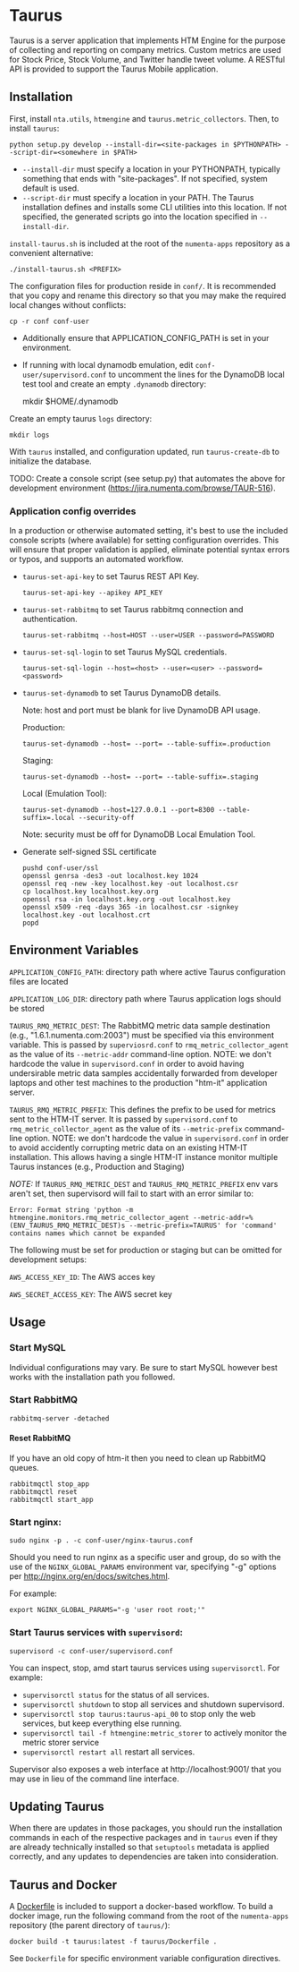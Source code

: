 Taurus
======

Taurus is a server application that implements HTM Engine for the purpose of
collecting and reporting on company metrics.  Custom metrics are used for
Stock Price, Stock Volume, and Twitter handle tweet volume.  A RESTful API is
provided to support the Taurus Mobile application.

Installation
------------

First, install `nta.utils`, `htmengine` and `taurus.metric_collectors`.  Then, to install `taurus`:

    python setup.py develop --install-dir=<site-packages in $PYTHONPATH> --script-dir=<somewhere in $PATH>

- `--install-dir` must specify a location in your PYTHONPATH, typically
  something that ends with "site-packages".  If not specified, system default
  is used.
- `--script-dir` must specify a location in your PATH.  The Taurus installation
  defines and installs some CLI utilities into this location.  If not
  specified, the generated scripts go into the location specified in
  `--install-dir`.

`install-taurus.sh` is included at the root of the `numenta-apps` repository as a
convenient alternative:

    ./install-taurus.sh <PREFIX>

The configuration files for production reside in `conf/`.  It is recommended
that you copy and rename this directory so that you may make the required
local changes without conflicts:

    cp -r conf conf-user

- Additionally ensure that APPLICATION_CONFIG_PATH is set in your environment.
- If running with local dynamodb emulation, edit `conf-user/supervisord.conf` to
  uncomment the lines for the DynamoDB local test tool and create an empty
  `.dynamodb` directory:

    mkdir $HOME/.dynamodb

Create an empty taurus `logs` directory:

    mkdir logs
    

With `taurus` installed, and configuration updated, run `taurus-create-db` to
initialize the database.

TODO: Create a console script (see setup.py) that automates the above for
development environment (https://jira.numenta.com/browse/TAUR-516).

### Application config overrides

In a production or otherwise automated setting, it's best to use the included
console scripts (where available) for setting configuration overrides.  This
will ensure that proper validation is applied, eliminate potential syntax
errors or typos, and supports an automated workflow.

- `taurus-set-api-key` to set Taurus REST API Key.
    ```
    taurus-set-api-key --apikey API_KEY
    ```

- `taurus-set-rabbitmq` to set Taurus rabbitmq connection and authentication.
    ```
    taurus-set-rabbitmq --host=HOST --user=USER --password=PASSWORD
    ```

- `taurus-set-sql-login` to set Taurus MySQL credentials.

    ```
    taurus-set-sql-login --host=<host> --user=<user> --password=<password>
    ```

- `taurus-set-dynamodb` to set Taurus DynamoDB details.

  Note: host and port must be blank for live DynamoDB API usage.

  Production:

    ```
    taurus-set-dynamodb --host= --port= --table-suffix=.production
    ```

  Staging:

    ```
    taurus-set-dynamodb --host= --port= --table-suffix=.staging
    ```

  Local (Emulation Tool):

    ```
    taurus-set-dynamodb --host=127.0.0.1 --port=8300 --table-suffix=.local --security-off
    ```
  Note: security must be off for DynamoDB Local Emulation Tool.

- Generate self-signed SSL certificate

    ```
    pushd conf-user/ssl
    openssl genrsa -des3 -out localhost.key 1024
    openssl req -new -key localhost.key -out localhost.csr
    cp localhost.key localhost.key.org
    openssl rsa -in localhost.key.org -out localhost.key
    openssl x509 -req -days 365 -in localhost.csr -signkey localhost.key -out localhost.crt
    popd
    ```


Environment Variables
---------------------

`APPLICATION_CONFIG_PATH`: directory path where active Taurus configuration
files are located

`APPLICATION_LOG_DIR`: directory path where Taurus application logs should be
stored

`TAURUS_RMQ_METRIC_DEST`: The RabbitMQ metric data sample destination (e.g.,
"1.6.1.numenta.com:2003") must be specified via this environment variable. This
is passed by `superviosrd.conf` to `rmq_metric_collector_agent` as the value of
its `--metric-addr` command-line option. NOTE: we don't hardcode the value in
`supervisord.conf` in order to avoid having undersirable metric data samples
accidentally forwarded from developer laptops and other test machines to the
production "htm-it" application server.

`TAURUS_RMQ_METRIC_PREFIX`: This defines the prefix to be used for metrics
sent to the HTM-IT server.  It is passed by `supervisord.conf` to
`rmq_metric_collector_agent` as the value of its `--metric-prefix` command-line
option. NOTE: we don't hardcode the value in `supervisord.conf` in order to
avoid accidently corrupting metric data on an existing HTM-IT installation. This
allows having a single HTM-IT instance monitor multiple Taurus instances
(e.g., Production and Staging)

*NOTE:* If `TAURUS_RMQ_METRIC_DEST` and `TAURUS_RMQ_METRIC_PREFIX` env vars
aren't set, then supervisord will fail to start with an error similar to:
```
Error: Format string 'python -m htmengine.monitors.rmq_metric_collector_agent --metric-addr=%(ENV_TAURUS_RMQ_METRIC_DEST)s --metric-prefix=TAURUS' for 'command' contains names which cannot be expanded
```

The following must be set for production or staging but can be omitted for
development setups:

`AWS_ACCESS_KEY_ID`: The AWS acces key

`AWS_SECRET_ACCESS_KEY`: The AWS secret key

Usage
-----

### Start MySQL

Individual configurations may vary.  Be sure to start MySQL however best works
with the installation path you followed.

### Start RabbitMQ

    rabbitmq-server -detached

#### Reset RabbitMQ

If you have an old copy of htm-it then you need to clean up RabbitMQ queues.

    rabbitmqctl stop_app
    rabbitmqctl reset
    rabbitmqctl start_app

### Start nginx:

    sudo nginx -p . -c conf-user/nginx-taurus.conf

Should you need to run nginx as a specific user and group, do so with the use
of the `NGINX_GLOBAL_PARAMS` environment var, specifying "-g" options per
http://nginx.org/en/docs/switches.html.

For example:

    export NGINX_GLOBAL_PARAMS="-g 'user root root;'"

### Start Taurus services with `supervisord`:

    supervisord -c conf-user/supervisord.conf

You can inspect, stop, amd start taurus services using `supervisorctl`.  For
example:

- `supervisorctl status` for the status of all services.
- `supervisorctl shutdown` to stop all services and shutdown supervisord.
- `supervisorctl stop taurus:taurus-api_00` to stop only the web services, but
  keep everything else running.
- `supervisorctl tail -f htmengine:metric_storer` to actively monitor the
  metric storer service
- `supervisorctl restart all` restart all services.

Supervisor also exposes a web interface at http://localhost:9001/ that you may
use in lieu of the command line interface.

Updating Taurus
---------------

When there are updates in those packages, you should run the
installation commands in each of the respective packages and in `taurus` even
if they are already technically installed so that `setuptools` metadata is
applied correctly, and any updates to dependencies are taken into
consideration.

Taurus and Docker
-----------------

A [Dockerfile](https://docs.docker.com/engine/reference/builder/) is included
to support a docker-based workflow.  To build a docker image, run the following
command from the root of the `numenta-apps` repository (the parent directory
of `taurus/`):

```
docker build -t taurus:latest -f taurus/Dockerfile .
```

See `Dockerfile` for specific environment variable configuration directives.
